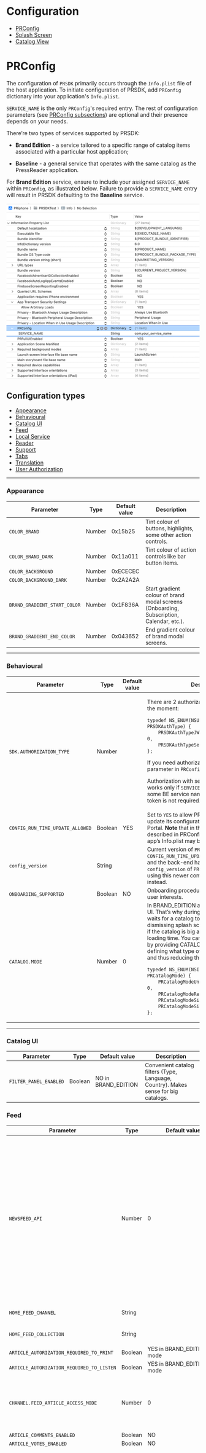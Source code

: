 # Configuration

- [PRConfig](#prconfig)
- [Splash Screen](#splash-screen)
- [Catalog View](#catalog-view)

# PRConfig

The configuration of `PRSDK` primarily occurs through the `Info.plist` file of the host application.
To initiate configuration of PRSDK, add `PRConfig` dictionary into your application's `Info.plist`.

`SERVICE_NAME` is the only `PRConfig`'s required entry. The rest of configuration parameters (see [PRConfig subsections](#configuration-types)) are optional and their presence depends on your needs.

There’re two types of services supported by PRSDK: 
* __Brand Edition__ - a service tailored to a specific range of catalog items associated with a particular host application;

* __Baseline__ - a general service that operates with the same catalog as the PressReader application.

For __Brand Edition__ service, ensure to include your assigned `SERVICE_NAME` within `PRConfig`, as illustrated below. Failure to provide a `SERVICE_NAME` entry will result in PRSDK defaulting to the __Baseline__ service.

![PRConfig_image](/assets/PRConfig.png)

## Configuration types
* [Appearance](#appearance)
* [Behavioural](#behavioural)
* [Catalog UI](#catalog-ui)
* [Feed](#feed)
* [Local Service](#local-service)
* [Reader](#reader)
* [Support](#support)
* [Tabs](#tabs)
* [Translation](#translation)
* [User Authorization](#user-authorization)

---
### Appearance

| Parameter | Type | Default value | Description |
| --- | --- | --- | --- |
| `COLOR_BRAND` | Number | 0x15b25 | Tint colour of buttons, highlights, some other action controls. |
| `COLOR_BRAND_DARK` | Number | 0x11a011 | Tint colour of action controls like bar button items. |
| `COLOR_BACKGROUND` | Number | 0xECECEC | |
| `COLOR_BACKGROUND_DARK` | Number | 0x2A2A2A | |
| `BRAND_GRADIENT_START_COLOR` | Number | 0x1F836A | Start gradient colour of brand modal screens (Onboarding, Subscription, Calendar, etc.). |
| `BRAND_GRADIENT_END_COLOR` | Number | 0x043652 | End gradient colour of brand modal screens. |

---
### Behavioural

| Parameter | Type | Default value | Description |
| --- | --- | --- | --- |
| `SDK.AUTHORIZATION_TYPE` | Number | | <p>There are 2 authorization types in the SDK at the moment:<pre><code class="language-c">typedef NS_ENUM(NSUInteger, PRSDKAuthType) {<br>&nbsp;&nbsp;&nbsp;&nbsp;PRSDKAuthTypeJWTToken = 0,<br>&nbsp;&nbsp;&nbsp;&nbsp;PRSDKAuthTypeServiceName<br>};</code></pre><p>If you need authorization with JWT token, the parameter in `PRConfig` can be omitted.<p>Authorization with service name currently works only if `SERVICE_NAME` corresponds to some BE service name. In this case, JWT token is not required. |
| `CONFIG_RUN_TIME_UPDATE_ALLOWED` | Boolean | YES | Set to `YES` to allow PRSDK automatically update its configuration from the Publishing Portal. **Note** that in this case settings described in PRConfig section of the host app’s Info.plist may be implicitly overridden.
| `config_version` | String | | Current version of `PRConfig`. If `CONFIG_RUN_TIME_UPDATE_ALLOWED` is turned on and the back-end has a newer than stated `config_version` of `PRConfig`, then `PRSDK` will be using this newer config from the back-end instead.
|`ONBOARDING_SUPPORTED`|Boolean|NO|Onboarding procedure includes setting up user interests.|
|`CATALOG.MODE`|Number|0|In BRAND_EDITION apps catalog defines the UI. That’s why during the first launch the app waits for a catalog to get loaded before dismissing splash screen. It can be a problem if the catalog is big and requires significant loading time. You can override this behaviour by providing CATALOG.MODE parameter, defining what type of catalog you’re expecting and thus reducing the user’s waiting time.<p><pre><code class="language-c">typedef NS_ENUM(NSInteger, PRCatalogMode) {<br>&nbsp;&nbsp;&nbsp;&nbsp;PRCatalogModeUnknown = 0,<br>&nbsp;&nbsp;&nbsp;&nbsp;PRCatalogModeRegular,<br>&nbsp;&nbsp;&nbsp;&nbsp;PRCatalogModeSingleTitle,<br>&nbsp;&nbsp;&nbsp;&nbsp;PRCatalogModeSingleTitlePlusSupplements<br>};</code></pre>|

---
### Catalog UI

| Parameter | Type | Default value | Description |
| --- | --- | --- | --- |
| `FILTER_PANEL_ENABLED` | Boolean | NO in BRAND_EDITION | Convenient catalog filters (Type, Language, Country). Makes sense for big catalogs. |

### Feed
| Parameter | Type | Default value | Description |
| --- | --- | --- | --- |
|`NEWSFEED_API`|Number|0|<p>Home feed provider’s type. Available values are represented by the enum below.<pre><code class="language-c">typedef NS_ENUM(uint8_t, PRNewsFeedAPI) {<br>&nbsp;&nbsp;&nbsp;&nbsp;PRNewsFeedAPINone = 0,<br>&nbsp;&nbsp;&nbsp;&nbsp;// Type reserved for PressReader service.<br>&nbsp;&nbsp;&nbsp;&nbsp;PRNewsFeedAPIHomeFeed,<br>&nbsp;&nbsp;&nbsp;&nbsp;// Aggregate feed based on the followed by user issues.<br>&nbsp;&nbsp;&nbsp;&nbsp;PRNewsFeedAPIPublicationsRSSFeed,<br>&nbsp;&nbsp;&nbsp;&nbsp;// Feed of the specific channel.<br>&nbsp;&nbsp;&nbsp;&nbsp;// HOME_FEED_CHANNEL parameter must be additionaly set.<br>&nbsp;&nbsp;&nbsp;&nbsp;PRNewsFeedAPIChannel,<br>&nbsp;&nbsp;&nbsp;&nbsp;// Feed of the specific bookmark collection.<br>&nbsp;&nbsp;&nbsp;&nbsp;// Both HOME_FEED_CHANNEL and HOME_FEED_COLLECTION must be set.<br>&nbsp;&nbsp;&nbsp;&nbsp;PRNewsFeedAPIBookmarks<br>};</code></pre>|
|`HOME_FEED_CHANNEL`|String||ID of a channel used as a source of Home feed. This parameter is ignored if `NEWSFEED_API` value is other than `PRNewsFeedAPIChannel`.|
|`HOME_FEED_COLLECTION`|String||ID of a collection used as a source of Home feed. This parameter is ignored if `NEWSFEED_API` value is other than `PRNewsFeedAPIBookmarks`.|
|`ARTICLE_AUTORIZATION_REQUIRED_TO_PRINT`|Boolean|YES in BRAND_EDITION  mode||
|`ARTICLE_AUTORIZATION_REQUIRED_TO_LISTEN`|Boolean|YES in BRAND_EDITION  mode||
|`CHANNEL.FEED_ARTICLE_ACCESS_MODE`|Number|0|<pre><code class="language-c">typedef NS_ENUM(uint8_t, PRFeedArticleAccessMode) {<br>&nbsp;&nbsp;&nbsp;&nbsp;PRFeedArticleAccessModeNone = 0,<br>&nbsp;&nbsp;&nbsp;&nbsp;PRFeedArticleAccessModeRequireSignIn,<br>&nbsp;&nbsp;&nbsp;&nbsp;PRFeedArticleAccessModeRequireSubscription<br>};|</code></pre>|
|`ARTICLE_COMMENTS_ENABLED`|Boolean|NO|Article comments feature|
|`ARTICLE_VOTES_ENABLED`|Boolean|NO|Article votes feature|
|`FEED.ARTICLE_ACTIONS`|Number|`PRFeedAcrticleActionListen` in BRAND_EDITION|<p>Feed article action button<pre><code>typedef NS_OPTIONS(NSUInteger, PRFeedArticleAction) {<br>&nbsp;&nbsp;&nbsp;&nbsp;PRFeedArticleActionNone = 0,<br>&nbsp;&nbsp;&nbsp;&nbsp;PRFeedArticleActionPrint = 1 << 0,<br>&nbsp;&nbsp;&nbsp;&nbsp;PRFeedArticleActionShare = 1 << 1,<br>&nbsp;&nbsp;&nbsp;&nbsp;PRFeedArticleActionListen = 1 << 2,<br>&nbsp;&nbsp;&nbsp;&nbsp;PRFeedArticleActionBookmark = 1 << 3,<br>&nbsp;&nbsp;&nbsp;&nbsp;PRFeedArticleActionUnlock = 1 << 4,<br>&nbsp;&nbsp;&nbsp;&nbsp;PRFeedArticleActionMulti = PRFeedArticleActionPrint \| PRFeedArticleActionShare \| PRFeedArticleActionListen<br>};</code></pre>|
|`ISSUE.FEED.ARTICLE_ACTIONS`|Number|`PRFeedArticleActionMulti`|Issue feed article action button. See option above|
|`ARTICLE.POPUP_VIEW_ALLOWED`|Boolean|YES|Show Article details in popover mode for tablets UI idiom. Include “two level“ navigation stack functionality.|
|`ARTICLE.POPUP_VIEW_ALLOWED`|Boolena|NO|Disable article text hyphenation|

### Local Service
| Parameter | Type | Default value | Description |
| --- | --- | --- | --- |
| `LOCAL_SERVER_URL` | String | | SDK starts working with the given server instead of default online one. |

### Reader
| Parameter | Type | Default value | Description |
| --- | --- | --- | --- |
| `READER.EXTERNAL_LINKS.ENABLED` | Boolean | YES | Interactive external links rendering. |

### Support
| Parameter | Type | Default value | Description |
| --- | --- | --- | --- |

### Tabs
| Parameter | Type | Default value | Description |
| --- | --- | --- | --- |

### Translation
| Parameter | Type | Default value | Description |
| --- | --- | --- | --- |
| `TRANSLATE` | Boolean | YES | Enables Article translation feature |
|`AUTOTRANSLATE_AVAILABILITY` | Number | 0 | <p>Zones where auto translation is available<p>Use 0 value to trun auto translate feature off<p>Auto translation depends on `TRANSLATE` parameter and available only in case regular translation is ON<pre><code class="language-swift">struct AutoTranslationZone: OptionSet {\ &nbsp;&nbsp;&nbsp;&nbsp;let rawValue: Int<br>\ &nbsp;&nbsp;&nbsp;&nbsp;public static let downloadedFeed = AutoTranslationZone(rawValue: 1 << 0)\ >&nbsp;&nbsp;&nbsp;&nbsp;public static let downloadedArticleDetails = AutoTranslationZone(rawValue: 1 << 1)<\ &nbsp;&nbsp;&nbsp;&nbsp;public static let feed = AutoTranslationZone(rawValue: 1 << 2)\ &nbsp;&nbsp;&nbsp;&nbsp;public static let articleDetails = AutoTranslationZone(rawValue: 1 << 3)\ }</code></pre>
| `AUTOTRANSLATE.PAIRS_LIMIT` | Number | 3 | Maximum amount of language pairs which could be saved for auto translation |

### User Authorization
| Parameter | Type | Default value | Description |
| --- | --- | --- | --- |
|`DEVICE_ACCOUNT_ONLY`|Boolean|NO|Set `YES` to disable sign-in|
|`SHOW_SIGNUP`|Boolean|YES|Set `NO`to disable in-app account registration|
|`EXTERNAL_AUTH_ENABLED`*|Boolean|NO|Set `YES` to enable social sign-in|

*To activate external (social) auth the following url schemes must be included into the root of the host app’s Info.plist.
```xml
	<key>CFBundleURLTypes</key>
	<array>
		<dict>
			<key>CFBundleTypeRole</key>
			<string>Viewer</string>
			<key>CFBundleURLSchemes</key>
			<array>
				<string>com.googleusercontent.apps.614161124286-9krroucmnbmfecvhpup0usbfibort4nf</string>
				<string>fb110297589138469</string>
				<string>twitterkit-MiQSaDwkC0Ykr56GQ4el4w</string>
			</array>
		</dict>
	</array>
```
Additionally for the users' convenience you may want to include the following schemes into the root of the host app’s Info.plist to be able to open installed social apps to request a quick login (instead of opening the browser).
```xml
    <key>LSApplicationQueriesSchemes</key>
	<array>
		<string>fbapi</string>
		<string>fb-messenger-api</string>
		<string>fbauth2</string>
		<string>fbshareextension</string>
		<string>youtube</string>
		<string>fb</string>
		<string>twitter</string>
		<string>twitterauth</string>
	</array>
```

# Splash Screen
To customise splash (loading) screen background add `PRSplashBackground` (or `SplashBackground`) image set into assets catalog of your host app.

# Catalog View
To customise splash (loading) screen background add PRSplashBackground (or SplashBackground) image set into assets catalog of your host app.

[BE2.0: Page Sections json configuration](https://pressreader.atlassian.net/l/cp/MCNEC5yE)

